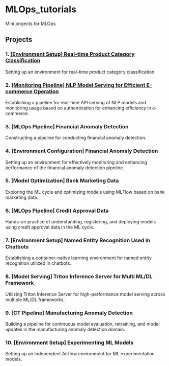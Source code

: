 # MLOps_tutorials
Mini projects for MLOps

## Projects

### 1. [[Environment Setup] Real-time Product Category Classification](./1_product_category_classification/README.md)
Setting up an environment for real-time product category classification.

### 2. [[Monitoring Pipeline] NLP Model Serving for Efficient E-commerce Operation](./2_nlp_model_serving/README.md)
Establishing a pipeline for real-time API serving of NLP models and monitoring usage based on authentication for enhancing efficiency in e-commerce.

### 3. [MLOps Pipeline] Financial Anomaly Detection
Constructing a pipeline for conducting financial anomaly detection.

### 4. [Environment Configuration] Financial Anomaly Detection
Setting up an environment for effectively monitoring and enhancing performance of the financial anomaly detection pipeline.

### 5. [Model Optimization] Bank Marketing Data
Exploring the ML cycle and optimizing models using MLFlow based on bank marketing data.

### 6. [MLOps Pipeline] Credit Approval Data
Hands-on practice of understanding, registering, and deploying models using credit approval data in the ML cycle.

### 7. [Environment Setup] Named Entity Recognition Used in Chatbots
Establishing a container-native learning environment for named entity recognition utilized in chatbots.

### 8. [Model Serving] Triton Inference Server for Multi ML/DL Framework
Utilizing Triton Inference Server for high-performance model serving across multiple ML/DL frameworks.

### 9. [CT Pipeline] Manufacturing Anomaly Detection
Building a pipeline for continuous model evaluation, retraining, and model updates in the manufacturing anomaly detection domain.

### 10. [Environment Setup] Experimenting ML Models
Setting up an independent Airflow environment for ML experimentation models.
